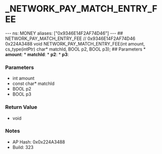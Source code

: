 # _NETWORK_PAY_MATCH_ENTRY_FEE

--- ns: MONEY aliases: ["0x9346E14F2AF74D46"] --- ## NETWORK_PAY_MATCH_ENTRY_FEE  // 0x9346E14F2AF74D46 0x224A3488 void NETWORK_PAY_MATCH_ENTRY_FEE(int amount, cs_type(intPtr) char* matchId, BOOL p2, BOOL p3);  ## Parameters * **amount**: * **matchId**: * **p2**: * **p3**:

### Parameters
* int amount
* const char* matchId
* BOOL p2
* BOOL p3

### Return Value
* void

### Notes
* AP Hash: 0x0x224A3488
* Build: 323

